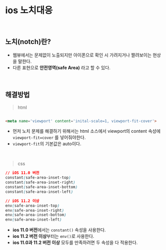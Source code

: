 # ios 노치대응

<br>

## 노치(notch)란? 
- 웹뷰에서는 문제없이 노출되지만 아이폰으로 확인 시 가려지거나 짤려보이는 현상을 말한다.
- 다른 표현으로 **안전영역(safe Area)** 라고 할 수 있다.

<br>

## 해결방법

> html

```html

<meta name='viewport' content='inital-scale=1, viewport-fit-cover'>
```
- 먼저 노치 문제를 해결하기 위해서는 html 소스에서 viewport의 content 속성에 ```viewport-fit=cover``` 를 넣어줘야한다. 
- ```viewport-fit```의 기본값은 auto이다.

<br>

> css

```css
// iOS 11.0 버전
constant(safe-area-inset-top)
constant(safe-area-inset-right)
constant(safe-area-inset-bottom)
constant(safe-area-inset-left)

// iOS 11.2 이상
env(safe-area-inset-top)
env(safe-area-inset-right)
env(safe-area-inset-bottom)
env(safe-area-inset-left)

```
- **ios 11.0 버전**에서는 ```constant()``` 속성을 사용한다.
- **ios 11.2 버전 이상**부터는 ```env()```로 사용한다.
- **ios 11.0과 11.2 버전 이상** 모두를 만족하려면 두 속성을 다 적용한다. 



